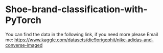 # Shoe-brand-classification-with-PyTorch
You can find the data in the following link, if you need more please Email me:
https://www.kaggle.com/datasets/die9origephit/nike-adidas-and-converse-imaged
